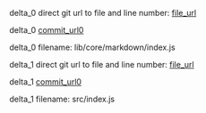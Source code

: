 delta_0 direct git url to file and line number: [file_url](https://www.github.com/facebook/docusaurus/commit/221023fd51176cf321afd137c3e4e56da08afae7/#diff-4bbbc8cf6e39ca053446b77f3736570f1d556a6591d5e3d42c79a099fe3ba1c1L69)

delta_0 [commit_url0](https://www.github.com/facebook/docusaurus/commit/221023fd51176cf321afd137c3e4e56da08afae7)

delta_0 filename: lib/core/markdown/index.js



delta_1 direct git url to file and line number: [file_url](https://www.github.com/peterpme/apollo-tote/commit/77c0848622fef9843068627d59f64a3bef8742b9/#diff-bfe9874d239014961b1ae4e89875a6155667db834a410aaaa2ebe3cf89820556L92)

delta_1 [commit_url0](https://www.github.com/peterpme/apollo-tote/commit/77c0848622fef9843068627d59f64a3bef8742b9)

delta_1 filename: src/index.js



